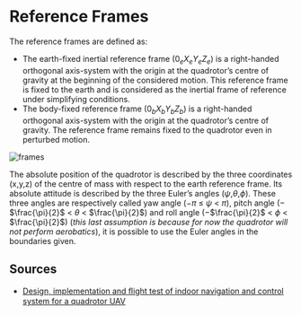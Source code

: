 Reference Frames
=======

The reference frames are defined as:

- The earth-fixed inertial reference frame ($0_e$$X_e$$Y_e$$Z_e$) is a right-handed orthogonal axis-system with the origin at the quadrotor’s centre of gravity at the beginning of the considered motion. This reference frame is fixed to the earth and is considered as the inertial frame of reference under simplifying conditions.
- The body-fixed reference frame ($0_b$$X_b$$Y_b$$Z_b$) is a right-handed orthogonal axis-system with the origin at the quadrotor’s centre of gravity. The reference frame remains fixed to the quadrotor even in perturbed motion.

![frames](img/frames.png)

The absolute position of the quadrotor is described by the three coordinates (x,y,z) of the centre of mass with respect to the earth reference frame. Its absolute attitude is described by the three Euler’s angles ($\psi$,$\theta$,$\phi$). These three angles
are respectively called yaw angle (−$\pi$ ≤ $\psi$ < $\pi$), pitch angle (−$\frac{\pi}{2}$ < $\theta$ < $\frac{\pi}{2}$) and roll angle (−$\frac{\pi}{2}$ < $\phi$ < $\frac{\pi}{2}$) (*this last assumption is because for now the quadrotor will not perform aerobatics*), it is possible to use the Euler angles in the boundaries given.

Sources
-----
- [Design, implementation and ﬂight test of indoor navigation and control system for a quadrotor UAV](http://www.st.ewi.tudelft.nl/~koen/in4073/Resources/MSc_thesis_X-UFO.pdf)
